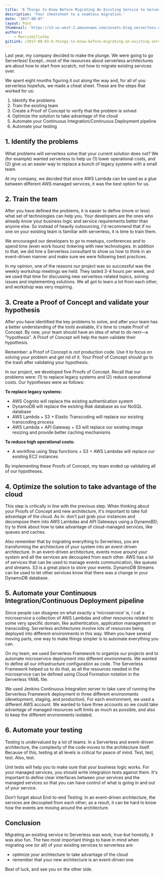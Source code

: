 ```yaml
---
title: '6 Things to Know Before Migrating An Existing Service to Serverless'
description: 'Your cheatsheet to a seamless migration.'
date: '2017-08-07'
layout: Post
thumbnail: 'https://s3-us-west-2.amazonaws.com/assets.blog.serverless.com/step.jpg'
authors:
    - MarciaVillalba
gitLink: /2017-08-03-6-things-to-know-before-migrating-an-existing-service-to-serverless.md
---
```


Last year, my company decided to make the plunge. We were going to go Serverless! Except...most of the resources about serverless architectures are about how to start from scratch, not how to migrate existing services over.

We spent eight months figuring it out along the way and, for all of you serverless hopefuls, we made a cheat sheet. These are the steps that worked for us:

1. Identify the problems
2. Train the existing team
3. Create a Proof of Concept to verify that the problem is solved
4. Optimize the solution to take advantage of the cloud
5. Automate your Continuous Integration/Continuous Deployment pipeline
6. Automate your testing

## 1. Identify the problems

What problems will serverless solve that your current solution does not? We (for example) wanted serverless to help us (1) lower operational costs, and (2) give us an easier way to replace a bunch of legacy systems with a small team.

At my company, we decided that since AWS Lambda can be used as a glue between different AWS managed services, it was the best option for us.

## 2. Train the team

After you have defined the problems, it is easier to define (more or less) what set of technologies can help you. Your developers are the ones who already know your business logic and service requirements better than anyone else. So instead of heavily outsourcing, I'd recommend that if no one on your existing team is familiar with serverless, it is time to train them.

We encouraged our developers to go to meetups, conferences and to spend time (even work hours) tinkering with new technologies. In addition to that, we did hire a Serverless consultant to show us how to think in an event-driven manner and make sure we were following best practices.

In my opinion, one of the reasons our project was so successful was the weekly workshop meetings we held. They lasted 3-4 hours per week, and we used that time for discussing new serverless-related topics, solving issues and implementing solutions. We all got to learn a lot from each other, and workshop was very inspiring.

## 3. Create a Proof of Concept and validate your hypothesis

After you have identified the key problems to solve, and after your team has a better understanding of the tools available, it's time to create Proof of Concept. By now, your team should have an idea of what to do next—a "hypothesis". A Proof of Concept will help the team validate their hypothesis.

Remember: a Proof of Concept is *not* production code. Use it to focus on solving your problem and get rid of it. Your Proof of Concept should go to the trash after validating your hypothesis.

In our project, we developed five Proofs of Concept. Recall that our problems were: (1) to replace legacy systems and (2) reduce operational costs. Our hypotheses were as follows:

**To replace legacy systems:**
- AWS Cognito will replace the existing authentication system
- DynamoDB will replace the existing Riak database as our NoSQL database
- AWS Lambda + S3 + Elastic Transcoding will replace our existing transcoding process 
- AWS Lambda + API Gateway + S3 will replace our existing image resizing and provide better caching mechanisms

**To reduce high operational costs:**
- A workflow using Step functions + S3 + AWS Lambdas will replace our existing EC2 instances 

By implementing these Proofs of Concept, my team ended up validating all of our hypotheses.

## 4. Optimize the solution to take advantage of the cloud

This step is critically in line with the previous step. When thinking about your Proofs of Concept and new architecture, it's important to take full advantage of the cloud. As in: don’t just grab your instances and decompose them into AWS Lambdas and API Gateways using a DynamoBD; try to think about how to take advantage of cloud-managed services, like queues and caches.

Also remember that by migrating everything to Serverless, you are transforming the architecture of your system into an event-driven architecture. In an event-driven architecture, events move around your system and all the services are decoupled from each other. AWS has a lot of services that can be used to manage events communication, like queues and streams. S3 is a great place to store your events. DynamoDB Streams can be used to let other services know that there was a change in your DynamoDB database.

## 5. Automate your Continuous Integration/Continuous Deployment pipeline

Since people can disagree on what exactly a ‘microservice’ is, I call a microservice a collection of AWS Lambdas and other resources related to some very specific domain, like authentication, application management or transcoding. Serverless architectures involve lots of resources being deployed into different environments in this way. When you have several moving parts, one way to make things simpler is to automate everything you can.

On my team, we used Serverless Framework to organize our projects and to automate microservice deployment into different environments. We wanted to define all our infrastructure configuration as code. The Serverless Framework helped us to do that, as all the resources needed in the microservice can be defined using Cloud Formation notation in the Serverless YAML file.

We used Jenkins Continuous Integration server to take care of running the Serverless Framework deployment in three different environments (development, staging, and production). For each environment, we used a different AWS account. We wanted to have three accounts so we could take advantage of managed resources soft limits as much as possible, and also to keep the different environments isolated.

## 6. Automate your testing

Testing is undervalued by a lot of teams. In a Serverless and event-driven architecture, the complexity of the code moves to the architecture itself. Because of this, testing at all levels is critical for peace of mind. Test, test, test. Also, test.

Unit tests will help you to make sure that your business logic works. For your managed services, you should write integration tests against them. It's important to define clear interfaces between your services and the managed services so that you can have control of what is going in and out of your service.

Don’t forget about End-to-end Testing. In an event-driven architecture, the services are decoupled from each other; as a result, it can be hard to know how the events are moving around the architecture.

## Conclusion

Migrating an existing service to Serverless was work, true-but honestly, it was also fun. The two most important things to have in mind when migrating one (or all) of your existing services to serverless are:
- optimize your architecture to take advantage of the cloud
- remember that your new architecture is an event-driven one

Best of luck, and see you on the other side.
